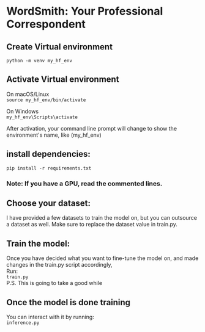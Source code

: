 # WordSmith: Your Professional Correspondent  
## Create Virtual environment  
```python -m venv my_hf_env```

## Activate Virtual environment  
On macOS/Linux  
```source my_hf_env/bin/activate```  

On Windows  
```my_hf_env\Scripts\activate```

After activation, your command line prompt will change to show the environment's name, like (my_hf_env)  

## install dependencies:
```pip install -r requirements.txt```  
### Note: If you have a GPU, read the commented lines.  
## Choose your dataset:
I have provided a few datasets to train the model on, but you can outsource a dataset as well. Make sure to replace the dataset value in train.py.  

## Train the model:  
Once you have decided what you want to fine-tune the model on, and made changes in the train.py script accordingly,  
Run:  
```train.py```   
P.S. This is going to take a good while  

## Once the model is done training
You can interact with it by running:  
```inference.py```


